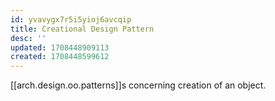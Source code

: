 ```yaml
---
id: yvavygx7r5i5yioj6avcqip
title: Creational Design Pattern
desc: ''
updated: 1708448909113
created: 1708448599612
---
```


[[arch.design.oo.patterns]]s concerning creation of an object.
